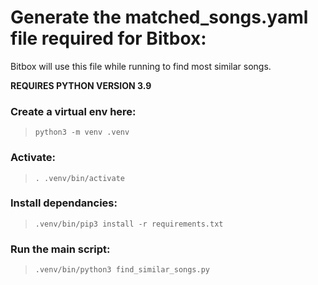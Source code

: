 # Generate the matched_songs.yaml file required for Bitbox:
Bitbox will use this file while running to find most similar songs.

**REQUIRES PYTHON VERSION 3.9**
### Create a virtual env here:
>`python3 -m venv .venv`
### Activate:
>`. .venv/bin/activate`
### Install dependancies:
>`.venv/bin/pip3 install -r requirements.txt`
### Run the main script:
>`.venv/bin/python3 find_similar_songs.py`
